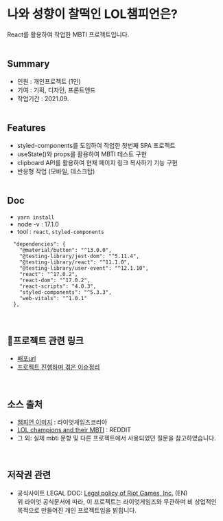 # 나와 성향이 찰떡인 LOL챔피언은?

React를 활용하여 작업한 MBTI 프로젝트입니다. <br /><br />

## Summary

- 인원 : 개인프로젝트 (1인)
- 기여 : 기획, 디자인, 프론트앤드
- 작업기간 : 2021.09. <br/><br/>

## Features
- styled-components를 도입하여 작업한 첫번째 SPA 프로젝트
- useState()와 props를 활용하여 MBTI 테스트 구현
- clipboard API를 활용하여 현재 페이지 링크 복사하기 기능 구현
- 반응형 작업 (모바일, 데스크탑)<br/><br/>

## Doc
- `yarn install`
- node -v : 17.1.0
- tool : `react`, `styled-components`

```
  "dependencies": {
    "@material/button": "^13.0.0",
    "@testing-library/jest-dom": "^5.11.4",
    "@testing-library/react": "^11.1.0",
    "@testing-library/user-event": "^12.1.10",
    "react": "^17.0.2",
    "react-dom": "^17.0.2",
    "react-scripts": "4.0.3",
    "styled-components": "^5.3.3",
    "web-vitals": "^1.0.1"
  },
  ```
<br/>  

## 🔗프로젝트 관련 링크
- [배포url](https://mbtilol.netlify.app/)
- [프로젝트 진행하며 겪은 이슈정리](https://github.com/sukyoungshin/TIL/blob/main/Note/lol-mbti.md) 
<br/>  

## 소스 출처
- [챔피언 이미지](https://kr.leagueoflegends.com/ko-kr/champions/) : 라이엇게임즈코리아 <br/>
- [LOL champions and their MBTI](https://www.reddit.com/r/leagueoflegends/comments/5nxj7f/lol_champions_and_their_mbti/) : REDDIT <br/>
- 그 외: 실제 mbti 문항 및 다른 프로젝트에서 사용되었던 질문을 참고하였습니다. <br/>
<br/>  

## 저작권 관련
- 공식사이트 LEGAL DOC: [Legal policy of Riot Games, Inc.](https://www.riotgames.com/en/legal) (EN) <br/>
  위 라이엇 공식문서에 따라, 이 프로젝트는 라이엇게임즈와 무관하며 비 상업적인 목적으로 만들어진 개인 프로젝트임을 밝힙니다.<br/>
